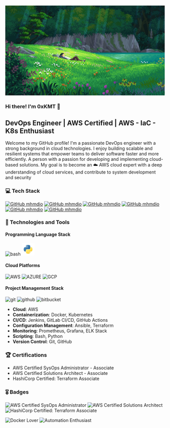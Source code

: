 ![Pixel Image](./peakpx.jpg)

### Hi there! I'm 0xKMT 👋

## DevOps Engineer | AWS Certified | AWS - IaC - K8s Enthusiast

Welcome to my GitHub profile! I'm a passionate DevOps engineer with a strong background in cloud technologies. I enjoy building scalable and resilient systems that empower teams to deliver software faster and more efficiently. A person with a passion for developing and implementing cloud-based solutions. My goal is to become an :cloud: AWS cloud expert with a deep understanding of cloud services, and contribute to system development and security

### :computer: Tech Stack
[![GitHub mhmdio](https://img.shields.io/badge/Amazon_AWS-FF9900?style=for-the-badge&logo=amazonaws&logoColor=white)](https://aws.amazon.com/)
[![GitHub mhmdio](https://img.shields.io/badge/Terraform-7B42BC?style=for-the-badge&logo=terraform&logoColor=white)](https://terraform.io)
[![GitHub mhmdio](https://img.shields.io/badge/Docker-2CA5E0?style=for-the-badge&logo=docker&logoColor=white)](https://docker.com/)
[![GitHub mhmdio](https://img.shields.io/badge/Kubernetes-326ce5?style=for-the-badge&logo=kubernetes&logoColor=white)](https://kubernetes.io/)
[![GitHub mhmdio](https://img.shields.io/badge/CI%2FCD-4285F4?style=for-the-badge&logo=ci&logoColor=white)](https://en.wikipedia.org/wiki/CI/CD)
[![GitHub mhmdio](https://img.shields.io/badge/Python-3776AB?style=for-the-badge&logo=python&logoColor=white)](https://www.python.org/)


### 🔧 Technologies and Tools
#### Programming Language Stack
<p align="left"><img src="https://images-wixmp-ed30a86b8c4ca887773594c2.wixmp.com/i/3e1f6e5c-5238-4ecc-a0d5-f2deff1e4fb4/dcge67r-261eb5af-66f8-4786-94ac-bd535876fd45.png" alt="bash" title="bash" title="bash" width="40" height="40"/>  <img src="https://raw.githubusercontent.com/github/explore/80688e429a7d4ef2fca1e82350fe8e3517d3494d/topics/python/python.png" alt="python" title="python" width="40" height="40"/> <img </p>

#### Cloud Platforms
<p align="left"><img src="https://kineticit.com.au/wp-content/uploads/2022/10/AWS_logo-600x600.png" alt="AWS" title="AWS" width="40" height="40"/>  <img src="https://seeklogo.com/images/M/microsoft-azure-logo-2575D39E82-seeklogo.com.png" alt="AZURE" title="AZURE" width="40" height="40"/> <img src="https://upload.wikimedia.org/wikipedia/commons/0/01/Google-cloud-platform.svg" alt="GCP" title="GCP" width="40" height="40"/> </p>

#### Project Management Stack
<p align="left"><img src="https://www.vectorlogo.zone/logos/git-scm/git-scm-icon.svg" alt="git" title="git" width="40" height="40"/>  <img src="https://www.vectorlogo.zone/logos/github/github-icon.svg" alt="github" title="github" width="40" height="40"/> <img src="https://cdn.worldvectorlogo.com/logos/bitbucket-icon.svg" alt="bitbucket" title="bitbucket" width="40" height="40"/></p>


- **Cloud**: AWS
- **Containerization**: Docker, Kubernetes
- **CI/CD**: Jenkins, GitLab CI/CD, GitHub Actions
- **Configuration Management**: Ansible, Terraform
- **Monitoring**: Prometheus, Grafana, ELK Stack
- **Scripting**: Bash, Python
- **Version Control**: Git, GitHub

### 🏆 Certifications

- AWS Certified SysOps Administrator - Associate
- AWS Certified Solutions Architect - Associate
- HashiCorp Certified: Terraform Associate

### 🎖️ Badges

![AWS Certified SysOps Administrator](https://img.shields.io/badge/AWS%20Certified-SysOps%20Administrator-FF9900?style=for-the-badge)
![AWS Certified Solutions Architect](https://img.shields.io/badge/AWS%20Certified-Solutions%20Architect-FF9900?style=for-the-badge)
![HashiCorp Certified: Terraform Associate](https://img.shields.io/badge/HashiCorp%20Certified-Terraform%20Associate-486C8D?style=for-the-badge)

![Docker Lover](https://img.shields.io/badge/Docker-Lover-2496ED?style=for-the-badge)
![Automation Enthusiast](https://img.shields.io/badge/Automation-Enthusiast-00C7B7?style=for-the-badge)
